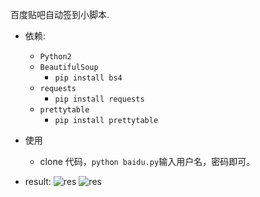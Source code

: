 百度贴吧自动签到小脚本.

- 依赖:
    - `Python2`
    - `BeautifulSoup`
        - `pip install bs4`
    - `requests`
        - `pip install requests`
    - `prettytable`
        - `pip install prettytable`

- 使用
    - clone 代码，`python baidu.py`输入用户名，密码即可。

- result:
![res](http://ww2.sinaimg.cn/large/005NaGmtjw1f4x83f2vdsj30x50m9153.jpg)
![res](http://ww2.sinaimg.cn/large/005NaGmtjw1f4x82pnp4aj30ry0n24ba.jpg)
